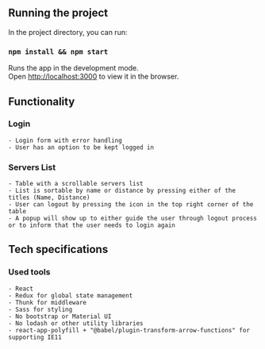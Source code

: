 ## Running the project

In the project directory, you can run:

### `npm install && npm start`

Runs the app in the development mode.<br />
Open [http://localhost:3000](http://localhost:3000) to view it in the browser.

## Functionality 

### Login

    - Login form with error handling
    - User has an option to be kept logged in
    
### Servers List

    - Table with a scrollable servers list
    - List is sortable by name or distance by pressing either of the titles (Name, Distance)
    - User can logout by pressing the icon in the top right corner of the table
    - A popup will show up to either guide the user through logout process or to inform that the user needs to login again
    
## Tech specifications

### Used tools 
    - React
    - Redux for global state management
    - Thunk for middleware
    - Sass for styling
    - No bootstrap or Material UI
    - No lodash or other utility libraries
    - react-app-polyfill + "@babel/plugin-transform-arrow-functions" for supporting IE11
